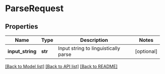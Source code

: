 # ParseRequest

## Properties
Name | Type | Description | Notes
------------ | ------------- | ------------- | -------------
**input_string** | **str** | Input string to linguistically parse | [optional] 

[[Back to Model list]](../README.md#documentation-for-models) [[Back to API list]](../README.md#documentation-for-api-endpoints) [[Back to README]](../README.md)


